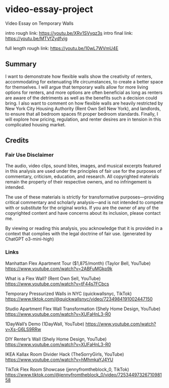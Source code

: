 # video-essay-project
 Video Essay on Temporary Walls

intro rough link: https://youtu.be/XRv1SVyqz3s
intro final link: https://youtu.be/MTVfZydfvig

full length rough link: https://youtu.be/10wL7WVmU4E


## Summary
I want to demonstrate how flexible walls show the creativity of renters, accommodating for extenuating life circumstances, to create a better space for themselves. I will argue that temporary walls allow for more living options for renters, and more options are often beneficial as long as renters are aware of the detriments as well as the benefits such a decision could bring. I also want to comment on how flexible walls are heavily restricted by New York City Housing Authority (Rent Own Sell New York), and landlords, to ensure that all bedroom spaces fit proper bedroom standards. Finally, I will explore how pricing, regulation, and renter desires are in tension in this complicated housing market.

## Credits

### Fair Use Disclaimer

The audio, video clips, sound bites, images, and musical excerpts featured in this analysis are used under the principles of fair use for the purposes of commentary, criticism, education, and research. All copyrighted materials remain the property of their respective owners, and no infringement is intended.

The use of these materials is strictly for transformative purposes—providing critical commentary and scholarly analysis—and is not intended to compete with or substitute for the original works. If you are the owner of any of the copyrighted content and have concerns about its inclusion, please contact me.

By viewing or reading this analysis, you acknowledge that it is provided in a context that complies with the legal doctrine of fair use. (generated by ChatGPT o3-mini-high)

### Links

Manhattan Flex Apartment Tour ($1,875/month) (Taylor Bell, YouTube)
https://www.youtube.com/watch?v=2ABFuMGkp9k

What is a Flex Wall? (Rent Own Sell, YouTube)
https://www.youtube.com/watch?v=tF44s7FCbcs

Temporary Pressurized Walls in NYC (quickwallsnyc, TikTok)
https://www.tiktok.com/@quickwallsnyc/video/7234984191002447150

Studio Apartment Flex Wall Transformation (Shely Home Design, YouTube)
https://www.youtube.com/watch?v=XUFaHnL3-R0

1DayWall’s Demo (1DayWall, YouTube)
https://www.youtube.com/watch?v=Xs-G6LS9RRw

DIY Renter’s Wall (Shely Home Design, YouTube)
https://www.youtube.com/watch?v=XUFaHnL3-R0

IKEA Kallax Room Divider Hack (TheSorryGirls, YouTube)
https://www.youtube.com/watch?v=hMhmkaYJ4YU

TikTok Flex Room Showcase (jennyfromtheblock_0, TikTok)
https://www.tiktok.com/@jennyfromtheblock_0/video/7253449732671098158
